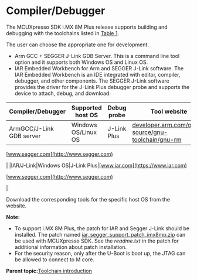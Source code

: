 # Compiler/Debugger

The MCUXpresso SDK i.MX 8M Plus release supports building and debugging with the toolchains listed in [Table 1](compiler_debugger.md#TABLE_TOOLCHAININFO).

The user can choose the appropriate one for development.

-   Arm GCC + SEGGER J-Link GDB Server. This is a command line tool option and it supports both Windows OS and Linux OS.
-   IAR Embedded Workbench for Arm and SEGGER J-Link software. The IAR Embedded Workbench is an IDE integrated with editor, compiler, debugger, and other components. The SEGGER J-Link software provides the driver for the J-Link Plus debugger probe and supports the device to attach, debug, and download.

|Compiler/Debugger|Supported host OS|Debug probe|Tool website|
|-----------------|-----------------|-----------|------------|
|ArmGCC/J-Link GDB server|Windows OS/Linux OS|J-Link Plus|[developer.arm.com/open-source/gnu-toolchain/gnu-rm](https://developer.arm.com/open-source/gnu-toolchain/gnu-rm)

 [www.segger.com](http://www.segger.com)

|
|IAR/J-Link|Windows OS|J-Link Plus|[www.iar.com](https://www.iar.com)

 [www.segger.com](http://www.segger.com)

|

Download the corresponding tools for the specific host OS from the website.

**Note:**

-   To support i.MX 8M Plus, the patch for IAR and Segger J-Link should be installed. The patch named [iar\_segger\_support\_patch\_imx8mp.zip](https://www.nxp.com/webapp/sps/download/license.jsp?colCode=SDK_MX8MP_3RDPARTY_Patch&appType=file2%0A&DOWNLOAD_ID=null) can be used with MCUXpresso SDK. See the *readme.txt* in the patch for additional information about patch installation.
-   For the security reason, only after the U-Boot is boot up, the JTAG can be allowed to connect to M core.

**Parent topic:**[Toolchain introduction](../topics/toolchain_introduction.md)


